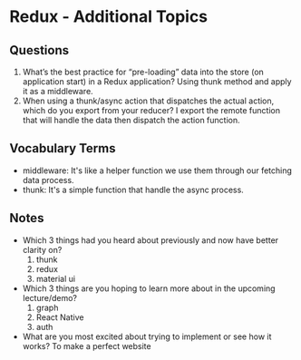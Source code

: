 # Redux - Additional Topics

## Questions
1. What’s the best practice for “pre-loading” data into the store (on application start) in a Redux application?
    Using thunk method and apply it as a middleware.
1. When using a thunk/async action that dispatches the actual action, which do you export from your reducer?
   I export the remote function that will handle the data then dispatch the action function.



## Vocabulary Terms

* middleware: It's like a helper function we use them through our fetching data process.
* thunk: It's a simple function that handle the async process.
 


## Notes
* Which 3 things had you heard about previously and now have better clarity on?
    1. thunk
    1. redux
    1. material ui
* Which 3 things are you hoping to learn more about in the upcoming lecture/demo?
    1. graph
    1. React Native
    1. auth
* What are you most excited about trying to implement or see how it works?
To make a perfect website